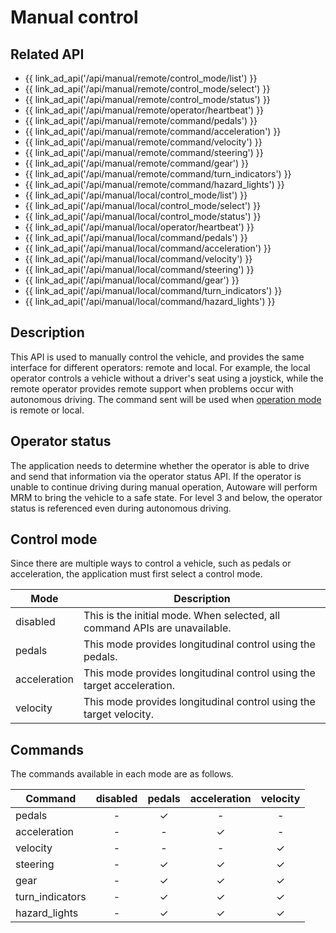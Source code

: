 # Manual control

## Related API

- {{ link_ad_api('/api/manual/remote/control_mode/list') }}
- {{ link_ad_api('/api/manual/remote/control_mode/select') }}
- {{ link_ad_api('/api/manual/remote/control_mode/status') }}
- {{ link_ad_api('/api/manual/remote/operator/heartbeat') }}
- {{ link_ad_api('/api/manual/remote/command/pedals') }}
- {{ link_ad_api('/api/manual/remote/command/acceleration') }}
- {{ link_ad_api('/api/manual/remote/command/velocity') }}
- {{ link_ad_api('/api/manual/remote/command/steering') }}
- {{ link_ad_api('/api/manual/remote/command/gear') }}
- {{ link_ad_api('/api/manual/remote/command/turn_indicators') }}
- {{ link_ad_api('/api/manual/remote/command/hazard_lights') }}
- {{ link_ad_api('/api/manual/local/control_mode/list') }}
- {{ link_ad_api('/api/manual/local/control_mode/select') }}
- {{ link_ad_api('/api/manual/local/control_mode/status') }}
- {{ link_ad_api('/api/manual/local/operator/heartbeat') }}
- {{ link_ad_api('/api/manual/local/command/pedals') }}
- {{ link_ad_api('/api/manual/local/command/acceleration') }}
- {{ link_ad_api('/api/manual/local/command/velocity') }}
- {{ link_ad_api('/api/manual/local/command/steering') }}
- {{ link_ad_api('/api/manual/local/command/gear') }}
- {{ link_ad_api('/api/manual/local/command/turn_indicators') }}
- {{ link_ad_api('/api/manual/local/command/hazard_lights') }}

## Description

This API is used to manually control the vehicle, and provides the same interface for different operators: remote and local.
For example, the local operator controls a vehicle without a driver's seat using a joystick, while the remote operator provides remote support when problems occur with autonomous driving.
The command sent will be used when [operation mode](./operation_mode.md) is remote or local.

## Operator status

The application needs to determine whether the operator is able to drive and send that information via the operator status API.
If the operator is unable to continue driving during manual operation, Autoware will perform MRM to bring the vehicle to a safe state.
For level 3 and below, the operator status is referenced even during autonomous driving.

## Control mode

Since there are multiple ways to control a vehicle, such as pedals or acceleration, the application must first select a control mode.

| Mode         | Description                                                                |
| ------------ | -------------------------------------------------------------------------- |
| disabled     | This is the initial mode. When selected, all command APIs are unavailable. |
| pedals       | This mode provides longitudinal control using the pedals.                  |
| acceleration | This mode provides longitudinal control using the target acceleration.     |
| velocity     | This mode provides longitudinal control using the target velocity.         |

## Commands

The commands available in each mode are as follows.

| Command         | disabled |  pedals  | acceleration | velocity |
| --------------- | :------: | :------: | :----------: | :------: |
| pedals          |    -     | &#x2713; |      -       |    -     |
| acceleration    |    -     |    -     |   &#x2713;   |    -     |
| velocity        |    -     |    -     |      -       | &#x2713; |
| steering        |    -     | &#x2713; |   &#x2713;   | &#x2713; |
| gear            |    -     | &#x2713; |   &#x2713;   | &#x2713; |
| turn_indicators |    -     | &#x2713; |   &#x2713;   | &#x2713; |
| hazard_lights   |    -     | &#x2713; |   &#x2713;   | &#x2713; |
